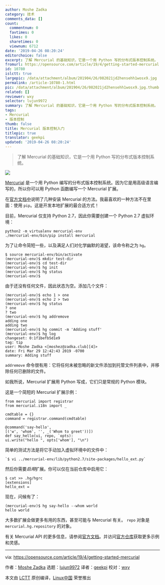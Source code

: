 ```yaml
---
author: Moshe Zadka
category: 技术
comments_data: []
count:
  commentnum: 0
  favtimes: 0
  likes: 0
  sharetimes: 0
  viewnum: 6712
date: '2019-04-26 08:20:24'
editorchoice: false
excerpt: 了解 Mercurial 的基础知识，它是一个用 Python 写的分布式版本控制系统。
fromurl: https://opensource.com/article/19/4/getting-started-mercurial
id: 10780
islctt: true
largepic: /data/attachment/album/201904/26/082021jd2hensehh1wosx9.jpg
permalink: /article-10780-1.html
pic: /data/attachment/album/201904/26/082021jd2hensehh1wosx9.jpg.thumb.jpg
related: []
reviewer: wxy
selector: lujun9972
summary: 了解 Mercurial 的基础知识，它是一个用 Python 写的分布式版本控制系统。
tags:
- Mercurial
- 版本控制
thumb: false
title: Mercurial 版本控制入门
titlepic: true
translator: geekpi
updated: '2019-04-26 08:20:24'
---
```



> 
> 了解 Mercurial 的基础知识，它是一个用 Python 写的分布式版本控制系统。
> 
> 
> 


![](/data/attachment/album/201904/26/082021jd2hensehh1wosx9.jpg)


[Mercurial](https://www.mercurial-scm.org/) 是一个用 Python 编写的分布式版本控制系统。因为它是用高级语言编写的，所以你可以用 Python 函数编写一个 Mercurial 扩展。


在[官方文档中](https://www.mercurial-scm.org/wiki/UnixInstall)说明了几种安装 Mercurial 的方法。我最喜欢的一种方法不在里面：使用 `pip`。这是开发本地扩展的最合适方式！


目前，Mercurial 仅支持 Python 2.7，因此你需要创建一个 Python 2.7 虚拟环境：



```
python2 -m virtualenv mercurial-env
./mercurial-env/bin/pip install mercurial
```

为了让命令简短一些，以及满足人们对化学幽默的渴望，该命令称之为 `hg`。



```
$ source mercurial-env/bin/activate
(mercurial-env)$ mkdir test-dir
(mercurial-env)$ cd test-dir
(mercurial-env)$ hg init
(mercurial-env)$ hg status
(mercurial-env)$
```

由于还没有任何文件，因此状态为空。添加几个文件：



```
(mercurial-env)$ echo 1 > one
(mercurial-env)$ echo 2 > two
(mercurial-env)$ hg status
? one
? two
(mercurial-env)$ hg addremove
adding one
adding two
(mercurial-env)$ hg commit -m 'Adding stuff'
(mercurial-env)$ hg log
changeset: 0:1f1befb5d1e9
tag: tip
user: Moshe Zadka <[moshez@zadka.club][4]>
date: Fri Mar 29 12:42:43 2019 -0700
summary: Adding stuff
```

`addremove` 命令很有用：它将任何未被忽略的新文件添加到托管文件列表中，并移除任何已删除的文件。


如我所说，Mercurial 扩展用 Python 写成，它们只是常规的 Python 模块。


这是一个简短的 Mercurial 扩展示例：



```
from mercurial import registrar
from mercurial.i18n import _

cmdtable = {}
command = registrar.command(cmdtable)

@command('say-hello',
[('w', 'whom', '', _('Whom to greet'))])
def say_hello(ui, repo, `opts):
ui.write("hello ", opts['whom'], "\n")
```

简单的测试方法是将它手动加入虚拟环境中的文件中：



```
`$ vi ../mercurial-env/lib/python2.7/site-packages/hello_ext.py`
```

然后你需要*启用*扩展。你可以仅在当前仓库中启用它：



```
$ cat >> .hg/hgrc
[extensions]
hello_ext =
```

现在，问候有了：



```
(mercurial-env)$ hg say-hello --whom world
hello world
```

大多数扩展会做更多有用的东西，甚至可能与 Mercurial 有关。 `repo` 对象是 `mercurial.hg.repository` 的对象。


有关 Mercurial API 的更多信息，请参阅[官方文档](https://www.mercurial-scm.org/wiki/MercurialApi#Repositories)。并访问[官方仓库](https://www.mercurial-scm.org/repo/hg/file/tip/hgext)获取更多示例和灵感。




---


via: <https://opensource.com/article/19/4/getting-started-mercurial>


作者：[Moshe Zadka](https://opensource.com/users/moshez) 选题：[lujun9972](https://github.com/lujun9972) 译者：[geekpi](https://github.com/geekpi) 校对：[wxy](https://github.com/wxy)


本文由 [LCTT](https://github.com/LCTT/TranslateProject) 原创编译，[Linux中国](https://linux.cn/) 荣誉推出